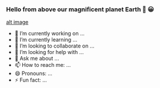 ### Hello from above our magnificent planet Earth 👋 😀 

[alt image](https://mediad.publicbroadcasting.net/p/shared/npr/styles/x_large/nprshared/201805/339823601.jpg)

<!-- <img align="left" alt="Earth" width="300px" src="https://mediad.publicbroadcasting.net/p/shared/npr/styles/x_large/nprshared/201805/339823601.jpg"> -->



- 🔭 I’m currently working on ...
- 🌱 I’m currently learning ...
- 👯 I’m looking to collaborate on ...
- 🤔 I’m looking for help with ...
- 💬 Ask me about ...
- 📫 How to reach me: ...
- 😄 Pronouns: ...
- ⚡ Fun fact: ...
